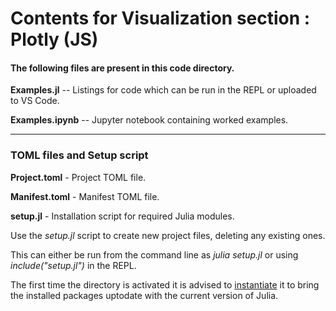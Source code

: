 # Contents for Visualization section : Plotly (JS)

#### The following files are present in this code directory.

**Examples.jl** -- Listings for code which can be run in the REPL or uploaded to VS Code.

**Examples.ipynb** -- Jupyter notebook containing worked examples.

---

### TOML files and Setup script

**Project.toml** - Project TOML file.

**Manifest.toml** - Manifest TOML file.

**setup.jl** - Installation script for required Julia modules.

Use the *setup.jl* script to create new project files, deleting any existing ones.

This can either be run from the command line as *julia setup.jl* or using *include("setup.jl")* in the REPL.

The first time the directory is activated it is advised to <u>instantiate</u> it to bring the installed packages uptodate with the current version of Julia.

